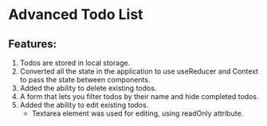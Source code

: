 # Advanced Todo List
## Features:
1. Todos are stored in local storage.
2. Converted all the state in the application to use useReducer and Context to pass the state between components.
3. Added the ability to delete existing todos.
4. A form that lets you filter todos by their name and hide completed todos.
5. Added the ability to edit existing todos.
   - Textarea element was used for editing, using readOnly attribute.


